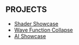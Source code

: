 ## PROJECTS
- [Shader Showcase](./Shader%20Showcase/ShaderShowcase.md)
- [Wave Function Collapse](./Wave%20Function%20Collapse/WaveFunctionCollapse.md)
- [AI Showcase](./AI%20Showcase/AIShowcase.md)
